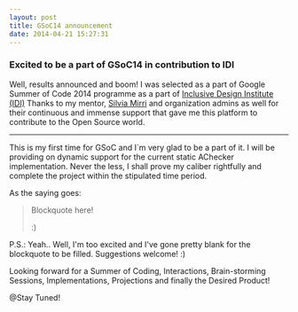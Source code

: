 ```yaml
---
layout: post
title: GSoC14 announcement
date: 2014-04-21 15:27:31
---
```


### Excited to be a part of GSoC14 in contribution to IDI

Well, results announced and boom! I was selected as a part of Google Summer of Code 2014 programme as a part of [Inclusive Design Institute (IDI)](http://inclusivedesign.ca/) Thanks to my mentor, [Silvia Mirri](http://it.linkedin.com/pub/silvia-mirri/5/602/bb9) and organization admins as well for their continuous and immense support that gave me this platform to contribute to the Open Source world.    

---


This is my first time for GSoC and I`m very glad to be a part of it. I will be providing on dynamic support for the current static AChecker implementation. Never the less, I shall prove my caliber rightfully and complete the project within the stipulated time period.

As the saying goes:

> Blockquote here!
> 
> :)

P.S.: Yeah.. Well, I'm too excited and I've gone pretty blank for the blockquote to be filled. Suggestions welcome! :)

Looking forward for a Summer of Coding, Interactions, Brain-storming Sessions, Implementations, Projections and finally the Desired Product!

@Stay Tuned!
